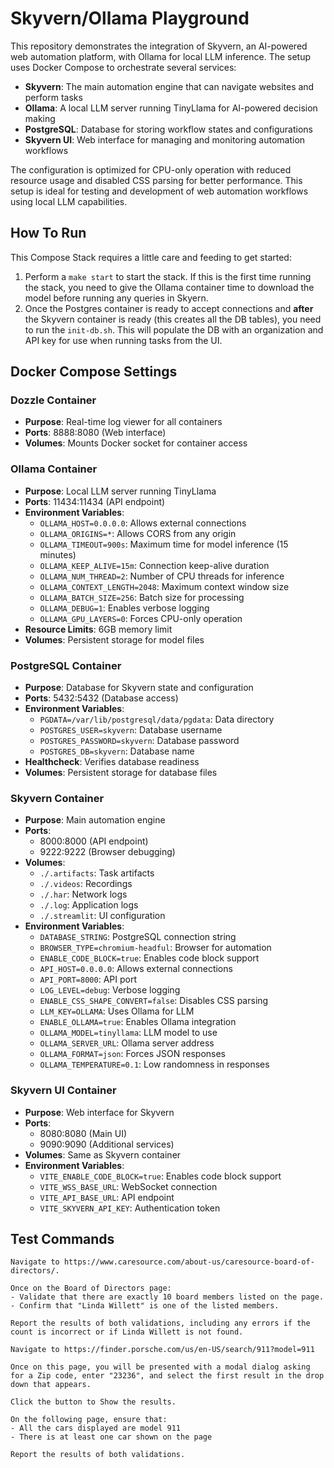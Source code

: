 # Skyvern/Ollama Playground
This repository demonstrates the integration of Skyvern, an AI-powered web automation platform, with Ollama for local LLM inference. The setup uses Docker Compose to orchestrate several services:

- **Skyvern**: The main automation engine that can navigate websites and perform tasks
- **Ollama**: A local LLM server running TinyLlama for AI-powered decision making
- **PostgreSQL**: Database for storing workflow states and configurations
- **Skyvern UI**: Web interface for managing and monitoring automation workflows

The configuration is optimized for CPU-only operation with reduced resource usage and disabled CSS parsing for better performance. This setup is ideal for testing and development of web automation workflows using local LLM capabilities.

## How To Run
This Compose Stack requires a little care and feeding to get started:
1. Perform a `make start` to start the stack. If this is the first time running the stack, you need to give the Ollama container time to download the model before running any queries in Skyern.
2. Once the Postgres container is ready to accept connections and **after** the Skyvern container is ready (this creates all the DB tables), you need to run the `init-db.sh`. This will populate the DB with an organization and API key for use when running tasks from the UI.

## Docker Compose Settings

### Dozzle Container
- **Purpose**: Real-time log viewer for all containers
- **Ports**: 8888:8080 (Web interface)
- **Volumes**: Mounts Docker socket for container access

### Ollama Container
- **Purpose**: Local LLM server running TinyLlama
- **Ports**: 11434:11434 (API endpoint)
- **Environment Variables**:
  - `OLLAMA_HOST=0.0.0.0`: Allows external connections
  - `OLLAMA_ORIGINS=*`: Allows CORS from any origin
  - `OLLAMA_TIMEOUT=900s`: Maximum time for model inference (15 minutes)
  - `OLLAMA_KEEP_ALIVE=15m`: Connection keep-alive duration
  - `OLLAMA_NUM_THREAD=2`: Number of CPU threads for inference
  - `OLLAMA_CONTEXT_LENGTH=2048`: Maximum context window size
  - `OLLAMA_BATCH_SIZE=256`: Batch size for processing
  - `OLLAMA_DEBUG=1`: Enables verbose logging
  - `OLLAMA_GPU_LAYERS=0`: Forces CPU-only operation
- **Resource Limits**: 6GB memory limit
- **Volumes**: Persistent storage for model files

### PostgreSQL Container
- **Purpose**: Database for Skyvern state and configuration
- **Ports**: 5432:5432 (Database access)
- **Environment Variables**:
  - `PGDATA=/var/lib/postgresql/data/pgdata`: Data directory
  - `POSTGRES_USER=skyvern`: Database username
  - `POSTGRES_PASSWORD=skyvern`: Database password
  - `POSTGRES_DB=skyvern`: Database name
- **Healthcheck**: Verifies database readiness
- **Volumes**: Persistent storage for database files

### Skyvern Container
- **Purpose**: Main automation engine
- **Ports**: 
  - 8000:8000 (API endpoint)
  - 9222:9222 (Browser debugging)
- **Volumes**: 
  - `./.artifacts`: Task artifacts
  - `./.videos`: Recordings
  - `./.har`: Network logs
  - `./.log`: Application logs
  - `./.streamlit`: UI configuration
- **Environment Variables**:
  - `DATABASE_STRING`: PostgreSQL connection string
  - `BROWSER_TYPE=chromium-headful`: Browser for automation
  - `ENABLE_CODE_BLOCK=true`: Enables code block support
  - `API_HOST=0.0.0.0`: Allows external connections
  - `API_PORT=8000`: API port
  - `LOG_LEVEL=debug`: Verbose logging
  - `ENABLE_CSS_SHAPE_CONVERT=false`: Disables CSS parsing
  - `LLM_KEY=OLLAMA`: Uses Ollama for LLM
  - `ENABLE_OLLAMA=true`: Enables Ollama integration
  - `OLLAMA_MODEL=tinyllama`: LLM model to use
  - `OLLAMA_SERVER_URL`: Ollama server address
  - `OLLAMA_FORMAT=json`: Forces JSON responses
  - `OLLAMA_TEMPERATURE=0.1`: Low randomness in responses

### Skyvern UI Container
- **Purpose**: Web interface for Skyvern
- **Ports**: 
  - 8080:8080 (Main UI)
  - 9090:9090 (Additional services)
- **Volumes**: Same as Skyvern container
- **Environment Variables**:
  - `VITE_ENABLE_CODE_BLOCK=true`: Enables code block support
  - `VITE_WSS_BASE_URL`: WebSocket connection
  - `VITE_API_BASE_URL`: API endpoint
  - `VITE_SKYVERN_API_KEY`: Authentication token

## Test Commands
```
Navigate to https://www.caresource.com/about-us/caresource-board-of-directors/.

Once on the Board of Directors page:
- Validate that there are exactly 10 board members listed on the page.
- Confirm that "Linda Willett" is one of the listed members.

Report the results of both validations, including any errors if the count is incorrect or if Linda Willett is not found.
```

```
Navigate to https://finder.porsche.com/us/en-US/search/911?model=911

Once on this page, you will be presented with a modal dialog asking for a Zip code, enter "23236", and select the first result in the drop down that appears.

Click the button to Show the results.

On the following page, ensure that:
- All the cars displayed are model 911
- There is at least one car shown on the page

Report the results of both validations.
```